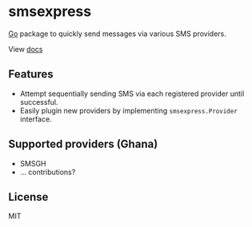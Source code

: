 # smsexpress

[Go](https://golang.org) package to quickly send messages via various SMS providers.

View [docs](https://godoc.org/github.com/samora/smsexpress)

## Features

* Attempt sequentially sending SMS via each registered provider until successful.
* Easily plugin new providers by implementing `smsexpress.Provider` interface.

## Supported providers (Ghana)

* SMSGH
* ... contributions?


## License

MIT